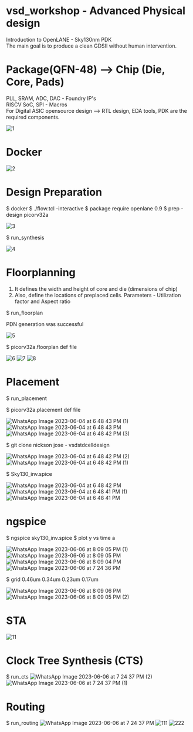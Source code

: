 # vsd_workshop - Advanced Physical design
<p> Introduction to OpenLANE - Sky130nm PDK
  <br> The main goal is to produce a clean GDSII without human intervention.
  
# Package(QFN-48) --> Chip (Die, Core, Pads)
<p> PLL, SRAM, ADC, DAC - Foundry IP's
<br> RISCV SoC, SPI - Macros
<br> For Digital ASIC opensource design --> RTL design, EDA tools, PDK are the required components.

![1](https://github.com/jenila19/vsd_workshop/assets/135401281/e8d98223-3baa-4e0d-b5ec-84a3230ddca3)
# Docker

![2](https://github.com/jenila19/vsd_workshop/assets/135401281/52b5e7c8-fc62-40db-a2de-81d4c4f64142)

# Design Preparation
$ docker
$ ./flow.tcl -interactive
$ package require openlane 0.9
$ prep -design picorv32a

![3](https://github.com/jenila19/vsd_workshop/assets/135401281/e9690df9-b40a-4a0e-9e22-f846e2a8132c)

$ run_synthesis

![4](https://github.com/jenila19/vsd_workshop/assets/135401281/7f4a01d8-a636-4e07-8417-5e75d85fbb50)

# Floorplanning 
1. It defines the width and height of core and die (dimensions of chip)
2. Also, define the locations of preplaced cells.
Parameters - Utilization factor and Aspect ratio

$ run_floorplan
<p> PDN generation was successful

![5](https://github.com/jenila19/vsd_workshop/assets/135401281/c8ea9ca2-2cab-4962-9e84-bead72cb2f56)

$ picorv32a.floorplan def file

![6](https://github.com/jenila19/vsd_workshop/assets/135401281/0e65e4c4-b1e4-4622-852b-f6fadc178312)
![7](https://github.com/jenila19/vsd_workshop/assets/135401281/ce21c8e8-51f9-4f5a-973c-7c2518874552)
![8](https://github.com/jenila19/vsd_workshop/assets/135401281/d77d1fd5-d63e-452b-8607-c289c36aa37d)

# Placement
$ run_placement

$ picorv32a.placement def file

![WhatsApp Image 2023-06-04 at 6 48 43 PM (1)](https://github.com/jenila19/vsd_workshop/assets/135401281/f032f792-64f5-4408-94cc-0d24d1d95555)
![WhatsApp Image 2023-06-04 at 6 48 43 PM](https://github.com/jenila19/vsd_workshop/assets/135401281/ea14249a-8ef4-4630-a595-58ef08cf920f)
![WhatsApp Image 2023-06-04 at 6 48 42 PM (3)](https://github.com/jenila19/vsd_workshop/assets/135401281/6be20b14-1b70-4914-881c-3866b474f2a9)

$ git clone nickson jose - vsdstdcelldesign

![WhatsApp Image 2023-06-04 at 6 48 42 PM (2)](https://github.com/jenila19/vsd_workshop/assets/135401281/f4258a5e-bdde-441e-be89-3c15673c8647)
![WhatsApp Image 2023-06-04 at 6 48 42 PM (1)](https://github.com/jenila19/vsd_workshop/assets/135401281/8cc7f0a1-5da8-49ad-9c24-feed8a0e8e6e)

$ Sky130_inv.spice

![WhatsApp Image 2023-06-04 at 6 48 42 PM](https://github.com/jenila19/vsd_workshop/assets/135401281/533a1d8a-a718-415a-ad50-29e792e898d8)
![WhatsApp Image 2023-06-04 at 6 48 41 PM (1)](https://github.com/jenila19/vsd_workshop/assets/135401281/6fb558c2-d474-497b-a16b-ef06227b23a4)
![WhatsApp Image 2023-06-04 at 6 48 41 PM](https://github.com/jenila19/vsd_workshop/assets/135401281/392c25bf-5fd6-4d25-92f5-447c63aa1dae)

# ngspice
$ ngspice sky130_inv.spice
$ plot y vs time a
  
 ![WhatsApp Image 2023-06-06 at 8 09 05 PM (1)](https://github.com/jenila19/vsd_workshop/assets/135401281/153c0433-059f-4670-bfef-dc1afacab453)
![WhatsApp Image 2023-06-06 at 8 09 05 PM](https://github.com/jenila19/vsd_workshop/assets/135401281/fba2f4c5-038a-471f-a0ac-c35390d9c5af)
![WhatsApp Image 2023-06-06 at 8 09 04 PM](https://github.com/jenila19/vsd_workshop/assets/135401281/21bd73c4-bd0f-4cfb-a9c4-5739d93d46ec)
![WhatsApp Image 2023-06-06 at 7 24 36 PM](https://github.com/jenila19/vsd_workshop/assets/135401281/4140aea4-8c11-4a03-959b-94f1267af908)


$ grid 0.46um 0.34um 0.23um 0.17um

![WhatsApp Image 2023-06-06 at 8 09 06 PM](https://github.com/jenila19/vsd_workshop/assets/135401281/b3717094-6fd1-4456-bb35-73d376e0cf1b)
![WhatsApp Image 2023-06-06 at 8 09 05 PM (2)](https://github.com/jenila19/vsd_workshop/assets/135401281/6b476ef8-91f5-4df7-b937-8c27443fb2c5)

  # STA
  ![11](https://github.com/jenila19/vsd_workshop/assets/135401281/44cc4e83-7f5a-4855-b231-c8ac29086d1d)

# Clock Tree Synthesis (CTS)
$ run_cts
![WhatsApp Image 2023-06-06 at 7 24 37 PM (2)](https://github.com/jenila19/vsd_workshop/assets/135401281/7ced24d0-726e-4c46-9398-d13ad51cb1cc)
![WhatsApp Image 2023-06-06 at 7 24 37 PM (1)](https://github.com/jenila19/vsd_workshop/assets/135401281/60e61492-4b9a-45b2-97e2-1c52de1deb15)

# Routing
$ run_routing
![WhatsApp Image 2023-06-06 at 7 24 37 PM](https://github.com/jenila19/vsd_workshop/assets/135401281/78ca1dda-e308-49a5-942b-4de3f58ae747)
![111](https://github.com/jenila19/vsd_workshop/assets/135401281/8f789fd2-3489-4de1-9b55-9366df80c8a8)
![222](https://github.com/jenila19/vsd_workshop/assets/135401281/f7ec15e6-2941-4a6c-8f13-411a02de7af3)



